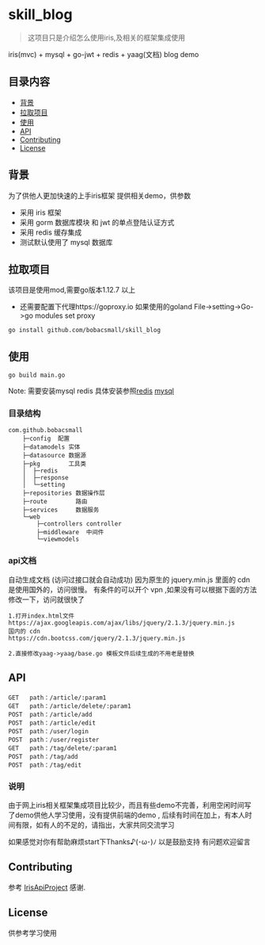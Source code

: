 # skill_blog

> 这项目只是介绍怎么使用iris,及相关的框架集成使用

iris(mvc) + mysql + go-jwt + redis + yaag(文档) blog demo 

## 目录内容

- [背景](#背景)
- [拉取项目](#拉取项目)
- [使用](#使用)
- [API](#api)
- [Contributing](#contributing)
- [License](#license)

## 背景
为了供他人更加快速的上手iris框架 提供相关demo，供参数
   - 采用 iris 框架
   - 采用 gorm 数据库模块 和 jwt 的单点登陆认证方式
   - 采用 redis 缓存集成
   - 测试默认使用了 mysql 数据库
   
## 拉取项目

该项目是使用mod,需要go版本1.12.7 以上
- 还需要配置下代理https://goproxy.io 如果使用的goland File->setting->Go->go modules set proxy

```
go install github.com/bobacsmall/skill_blog
```

## 使用

```
go build main.go
```

Note: 需要安装mysql redis 具体安装参照[redis](https://redis.io/)  [mysql](https://www.mysql.com/downloads/) 

### 目录结构
```
com.github.bobacsmall
    ├─config  配置
    ├─datamodels 实体
    ├─datasource 数据源
    ├─pkg        工具类
    │  ├─redis
    │  ├─response
    │  └─setting
    ├─repositories 数据操作层
    ├─route        路由
    ├─services     数据服务
    └─web
        ├─controllers controller
        ├─middleware  中间件
        └─viewmodels

```
### api文档
自动生成文档 (访问过接口就会自动成功) 因为原生的 jquery.min.js 里面的 cdn 是使用国外的，访问很慢。 有条件的可以开个 vpn ,如果没有可以根据下面的方法修改一下，访问就很快了
```
1.打开index.html文件
https://ajax.googleapis.com/ajax/libs/jquery/2.1.3/jquery.min.js
国内的 cdn
https://cdn.bootcss.com/jquery/2.1.3/jquery.min.js

2.直接修改yaag->yaag/base.go 模板文件后续生成的不用老是替换

```

## API
```
GET   path：/article/:param1
GET   path：/article/delete/:param1
POST  path：/article/add
POST  path：/article/edit
POST  path：/user/login
POST  path：/user/register
GET   path：/tag/delete/:param1
POST  path：/tag/add
POST  path：/tag/edit
```

### 说明
由于网上iris相关框架集成项目比较少，而且有些demo不完善，利用空闲时间写了demo供他人学习使用，没有提供前端的demo ,
后续有时间在加上，有本人时间有限，如有人的不足的，请指出，大家共同交流学习

如果感觉对你有帮助麻烦start下Thanks♪(･ω･)ﾉ 以是鼓励支持
有问题欢迎留言

## Contributing

参考 [IrisApiProject](https://github.com/snowlyg/IrisApiProject) 感谢.


## License
供参考学习使用